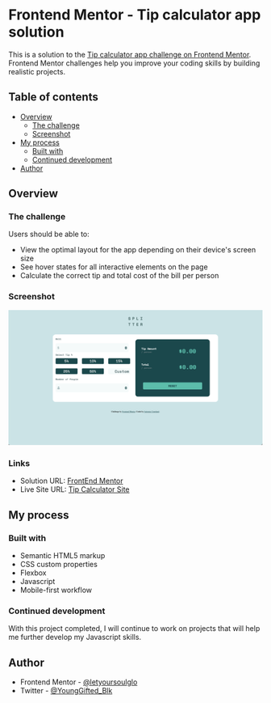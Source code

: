 # Frontend Mentor - Tip calculator app solution

This is a solution to the [Tip calculator app challenge on Frontend Mentor](https://www.frontendmentor.io/challenges/tip-calculator-app-ugJNGbJUX). Frontend Mentor challenges help you improve your coding skills by building realistic projects.

## Table of contents

- [Overview](#overview)
  - [The challenge](#the-challenge)
  - [Screenshot](#screenshot)
- [My process](#my-process)
  - [Built with](#built-with)
  - [Continued development](#continued-development)
- [Author](#author)

## Overview

### The challenge

Users should be able to:

- View the optimal layout for the app depending on their device's screen size
- See hover states for all interactive elements on the page
- Calculate the correct tip and total cost of the bill per person

### Screenshot

![](./images/tipcalculatorscreenshot.png)

### Links

- Solution URL: [FrontEnd Mentor](https://www.frontendmentor.io/solutions/tip-calculator-using-html-css-javascript-XAOu1TAvV)
- Live Site URL: [Tip Calculator Site](https://letyoursoulglo.github.io/Tip-Calculator-App/)

## My process

### Built with

- Semantic HTML5 markup
- CSS custom properties
- Flexbox
- Javascript
- Mobile-first workflow

### Continued development

With this project completed, I will continue to work on projects that will help me further develop my Javascript skills.

## Author

- Frontend Mentor - [@letyoursoulglo](https://www.frontendmentor.io/profile/letyoursoulglo)
- Twitter - [@YoungGifted_Blk](https://twitter.com/YoungGifted_Blk)
